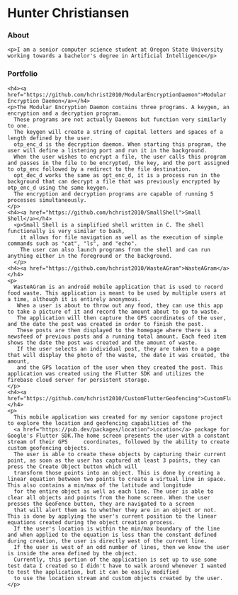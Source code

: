 <h1> Hunter Christiansen</h1>
  <h3>About</h3>
  
    <p>I am a senior computer science student at Oregon State University working towards a bachelor's degree in Artificial Intelligence</p>
    
  <h3>Portfolio</h3>
  
    <h4><a href="https://github.com/hchrist2010/ModularEncryptionDaemon">Modular Encryption Daemon</a></h4>
    <p>The Modular Encryption Daemon contains three programs. A keygen, an encryption and a decryption program.
      These programs are not actually Daemons but function very similarly to one.
      The keygen will create a string of capital letters and spaces of a length defined by the user.
      otp_enc_d is the decryption daemon. When starting this program, the user will define a listening port and run it in the background.
      When the user wishes to encrypt a file, the user calls this program and passes in the file to be encrypted, the key, and the port assigned to otp_enc followed by a redirect to the file destination.
      opt_dec_d works the same as opt_enc_d, it is a process run in the background that can decrypt a file that was previously encrypted by otp_enc_d using the same keygen.
      The encryption and decryption programs are capable of running 5 processes simultaneously.
    </p>
    <h4><a href="https://github.com/hchrist2010/SmallShell">Small Shell</a></h4>
      <p>Small Shell is a simplified shell written in C. The shell functionally is very similar to bash,
        it allows for file navigation as well as the execution of simple commands such as "cat", "ls", and "echo".
        The user can also launch programs from the shell and can run anything either in the foreground or the background.
      </p>
    <h4><a href="https://github.com/hchrist2010/WasteAGram">WasteAGram</a></h4>
    <p>
      WasteAGram is an android mobile application that is used to record food waste. This application is meant to be used by multiple users at a time, although it is entirely anonymous.
       When a user is about to throw out any food, they can use this app to take a picture of it and record the amount about to go to waste.
       The application will then capture the GPS coordinates of the user, and the date the post was created in order to finish the post.
       These posts are then displayed to the homepage where there is a newsfeed of previous posts and a running total amount. Each feed item shows the date the post was created and the amount of waste.
       If the user selects an individual post, they are taken to a page that will display the photo of the waste, the date it was created, the amount,
       and the GPS location of the user when they created the post. This application was created using the Flutter SDK and utilizes the firebase cloud server for persistent storage.
    </p>
    <h4><a href="https://github.com/hchrist2010/CustomFlutterGeofencing">CustomFlutterGeofencing</a></h4>
    <p>
      This mobile application was created for my senior capstone project to explore the location and geofencing capabilities of the 
      <a href="https://pub.dev/packages/location">Location</a> package for Google's Flutter SDK.The home screen presents the user with a constant stream of their GPS     coordinates, followed by the ability to create custom geofencing objects.
      The user is able to create these objects by capturing their current point, as soon as the user has captured at least 3 points, they can press the Create Object button which will
      transform those points into an object. This is done by creating a linear equation between two points to create a virtual line in space. This also contains a min/max of the latitude and longitude
      for the entire object as well as each line. The user is able to clear all objects and points from the home screen. When the user presses the GeoFence button, they are navigated to a screen
      that will alert them as to whether they are in an object or not. This is done by applying the user's current position to the linear equations created during the object creation process.
      If the user's location is within the min/max boundary of the line and when applied to the equation is less than the constant defined during creation, the user is directly west of the current line.
      If the user is west of an odd number of lines, then we know the user is inside the area defined by the object.
      Currently, this portion of the application is set up to use some test data I created so I didn't have to walk around whenever I wanted to test the application, but it can be easily modified
      to use the location stream and custom objects created by the user.
    </p>
